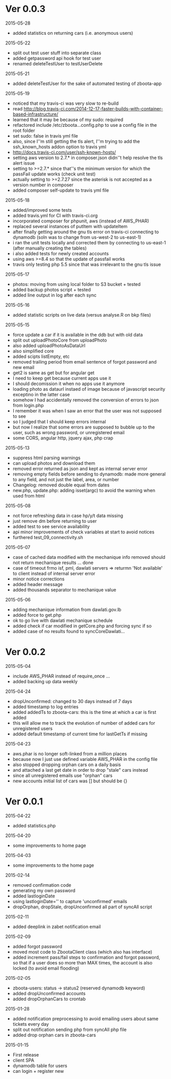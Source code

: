 # Ver 0.0.3
2015-05-28
* added statistics on returning cars (i.e. anonymous users)

2015-05-22
* split out test user stuff into separate class
* added getpassword api hook for test user
* renamed deleteTestUser to testUserDelete

2015-05-21
* added deleteTestUser for the sake of automated testing of zboota-app

2015-05-19
* noticed that my travis-ci was very slow to re-build
 * read http://blog.travis-ci.com/2014-12-17-faster-builds-with-container-based-infrastructure/
 * learned that it may be because of my sudo: required
 * refactored include /etc/zboota...config.php to use a config file in the root folder
 * set sudo: false in travis yml file
* also, since I''m still getting the tls alert, I''m trying to add the ssh_known_hosts addon option to travis yml
 * http://docs.travis-ci.com/user/ssh-known-hosts/
* setting aws version to 2.7.* in composer.json didn''t help resolve the tls alert issue
 * setting to >=2.7.* since that''s the minimum version for which the passFail update works (check unit test)
 * actually setting to >=2.7.27 since the asterisk is not accepted as a version number in composer
* added composer self-update to travis yml file

2015-05-18
* added/improved some tests
* added travis.yml for CI with travis-ci.org
* incorporated composer for phpunit, aws (instead of AWS_PHAR)
* replaced several instances of putItem with updateItem
* after finally getting around the gnu tls error on travis-ci connecting to dynamodb (soln was to change from us-west-2 to us-east-1)
 * i ran the unit tests locally and corrected them by connecting to us-east-1 (after manually creating the tables)
 * i also added tests for newly created accounts
 * using aws >=8.4 so that the update of passfail works
 * travis only testing php 5.5 since that was irrelevant to the gnu tls issue

2015-05-17
* photos: moving from using local folder to S3 bucket + tested
* added backup photos script + tested
* added line output in log after each sync

2015-05-16
* added statistic scripts on live data (versus analyse.R on bkp files)

2015-05-15
* force update a car if it is available in the ddb but with old data
* split out uploadPhotoCore from uploadPhoto
 * also added uploadPhotoAsDataUrl
 * also simplified core
* added scipts listEmpty, etc
* removed trailing period from email sentence of forgot password and new email
* get2 is same as get but for angular get
 * I need to keep get because current apps use it
 * I should decomission it when no apps use it anymore
* loading photo as dataurl instaed of image because of javascript security exceptino in the latter case
* somehow I had accidentally removed the conversion of errors to json from login.php
 * I remember it was when I saw an error that the user was not supposed to see
 * so I judged that I should keep errors internal
 * but now I realize that some errors are supposed to bubble up to the user, such as wrong password, or unregistered email
* some CORS, angular http, jquery ajax, php crap

2015-05-13
* suppress html parsing warnings
* can upload photos and download them
* removed error returned as json and kept as internal server error
* removing empty fields before sending to dynamodb: made more general to any field, and not just the label, area, or number
* Changelog: removed double equal from dates
* new.php, update.php: adding isset(argc) to avoid the warning when used from html

2015-05-08
* not force refreshing data in case hp/y/t data missing
 * just remove dm before returning to user
* added test to see service availability
* api minor improvements of check variables at start to avoid notices
* furthered test_09_connectivity.sh

2015-05-07
* case of cached data modified with the mechanique info removed should not return mechanique results ... done
* case of timeout frmo isf, pml, dawlati servers => returmn 'Not available' to client instead of internal server error
* minor notice corrections
* added header message
* added thousands separator to mechanique value

2015-05-06
* adding mechanique information from dawlati.gov.lb
* added force to get.php
* ok to go live with dawlati mechanique schedule
* added check if car modified in getCore.php and forcing sync if so
* added case of no results found to syncCoreDawlati...

# Ver 0.0.2
2015-05-04
* include AWS_PHAR instead of require_once ...
* added backing up data weekly

2015-04-24
* dropUnconfirmed: changed to 30 days instead of 7 days
* added timestamp to log entries
* added addedTs to zboota-cars: this is the time at which a car is first added
 * this will allow me to track the evolution of number of added cars for unregistered users
* added default timestamp of current time for lastGetTs if missing

2015-04-23
* aws.phar is no longer soft-linked from a million places
 * because now I just use defined variable AWS_PHAR in the config file
* also stopped dropping orphan cars on a daily basis
 * and attached a last get date in order to drop "stale" cars instead
 * since all unregistered emails use "orphan" cars
* new accounts initial list of cars was [] but should be {}

# Ver 0.0.1

2015-04-22
* added statistics.php

2015-04-20
* some improvements to home page

2015-04-03
* some improvements to the home page

2015-02-14
* removed confirmation code
* generating my own password
* added lastloginDate
* using lastloginDate='' to capture 'unconfirmed' emails
* dropOrphan, dropStale, dropUnconfirmed all part of syncAll script

2015-02-11
* added deeplink in zabet notification email

2015-02-09
* added forgot password
* moved most code to ZbootaClient class (which also has interface)
* added increment pass/fail steps to confirmation and forgot password, so that if a user does so more than MAX times, the account is also locked (to avoid email flooding)

2015-02-05
* zboota-users: status -> status2 (reserved dynamodb keyword)
* added dropUnconfirmed accounts
* added dropOrphanCars to crontab

2015-01-28
* added notification preprocessing to avoid emailing users about same tickets every day
* split out notification sending php from syncAll php file
* added drop orphan cars in zboota-cars

2015-01-15
* First release
* client SPA
* dynamodb table for users
* can login + register new
